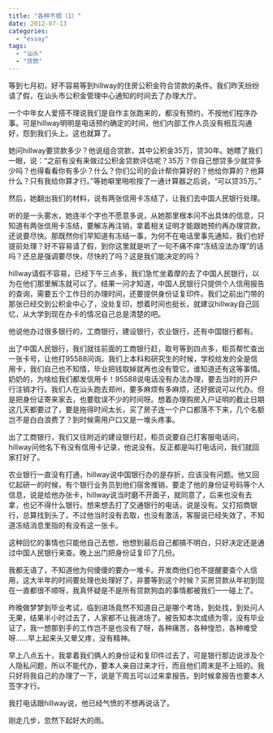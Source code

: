 ```yaml
---
title: "各种不顺（1）"
date: 2012-07-13
categories: 
  - "essay"
tags: 
  - "汕头"
  - "贷款"
---
```


等到七月初，好不容易等到hillway的住房公积金符合贷款的条件。我们昨天纷纷请了假，在汕头市公积金管理中心通知的时间去了办理大厅。

一个中年女人爱搭不理说我们是自作主张跑来的，都没有预约，不按他们程序办事。可是hillway明明是电话预约确定的时间，他们内部工作人员没有相互沟通好，怨到我们头上。这也就算了。

她问hillway要贷款多少？他说组合贷款，其中公积金35万，贷30年。她瞟了我们一眼，说：“之前有没有来做过公积金贷款评估呢？35万？你自己想贷多少就贷多少吗？也得看看你有多少？什么？你们公司的会计帮你算好的？他给你算的？他算什么？只有我给你算才行。”等她噼里啪啦按了一通计算器之后说，“可以贷35万。”

然后，她翻出我们的材料，说有两张信用卡冻结了，让我们去中国人民银行处理。

听的是一头雾水，她连半个字也不愿意多说，从她那里根本问不出具体的信息，只知道有两张信用卡冻结，要解冻再注销，拿着相关证明才能跟她预约再办理贷款，还说要尽快。那既然你们早知道有冻结一事，为何不在电话里事先通知，我们也好提前处理？好不容易请了假，到你这里就是听了一句不痛不痒“冻结没法办理”的话吗？还总是强调要尽快，尽快的了吗？这是我们能决定的吗？

hillway请假不容易，已经下午三点多，我们急忙坐着摩的去了中国人民银行，以为在他们那里解冻就可以了。结果一问才知道，中国人民银行只提供个人信用报告的查询，需要五个工作日的办理时间，还要提供身份证复印件。我们之前出门带的那张已经交到公积金中心了，没处复印，想着时间也挺长，就建议hillway自己回忆，从大学到现在办卡的情况自己总是清楚的吧。

他说他办过很多银行的，工商银行，建设银行，农业银行，还有中国银行都有。

出了中国人民银行，我们就往前面的工商银行赶，取号等到四点多，柜员帮忙查出一张卡号，让他打95588问询。我们上本科和研究生的时候，学校给发的全是信用卡，我们自己也不知情，毕业把钱取掉就再也没有管它，谁知道还有这等事情。奶奶的，为啥给我们都发信用卡！95588说电话没有办法办理，要去当时的开户行注销才行。我们人在汕头跑去郑州，要多麻烦有多麻烦，还好据说可以代办。但是把身份证寄来家去，也要耽误不少的时间呀。想着办理购房入户证明的截止日期这几天都要过了，要是拖得时间太长，买了房子连一个户口都落不下来，几个名额岂不是白白浪费了？到时候需用户口又是一堆头疼事。

出了工商银行，我们又往附近的建设银行赶，柜员说要自己打客服电话问，hillway问他名下有没有信用卡记录，他说没有。反正都是叫打电话问，我们就回家打好了。

农业银行一直没有打通，hillway说中国银行办的是存折，应该没有问题。他又回忆起研一的时候，有个银行业务员到他们宿舍推销，要走了他的身份证号码等个人信息，说是给他办张卡，hillway说当时磨不开面子，就同意了，后来也没有去拿，也记不得什么银行。想来想去打了交通银行的电话，说是没有。又打招商银行，总算找到头了，不过他当时没有去取，也没有激活，客服说已经失效了，不知道冻结消息里指的有没有这一张卡。

这种回忆的事情也只能他自己去想，他想到最后自己都搞不明白，只好决定还是通过中国人民银行来查。晚上出门把身份证复印了几份。

我都无语了，不知道他为何傻傻的要办一堆卡。开发商他们也不提醒要查个人信用，这大半年的时间要处理也处理好了，非要等到这个时候？买房贷款从年初到现在一直都很不顺呀，我真怀疑是不是所有贷款狗血的事情都被我们一一碰上了。

昨晚做梦梦到毕业考试，临到进场竟然不知道自己是哪个考场，到处找，到处问人无果，结果半小时过去了，人家都不让我进场了。被告知本次成绩为零，没有毕业证了，我一想那到手的工作岂不是也没有了呀，各种痛苦，各种惶恐，各种难受呀……早上起来头又晕又疼，没有精神。

早上八点五十，我拿着我们俩人的身份证和复印件过去了，可是银行那边说涉及个人隐私问题，所以不能代办，要本人亲自过来才行，而且他们周末是不上班的。我只好将我自己的办理了一下，说是下周五可以过来拿报告。到时候拿报告也要本人签字才行。

我打电话跟hillway说，他已经气愤的不想再说话了。

刚走几步，忽然下起好大的雨。
